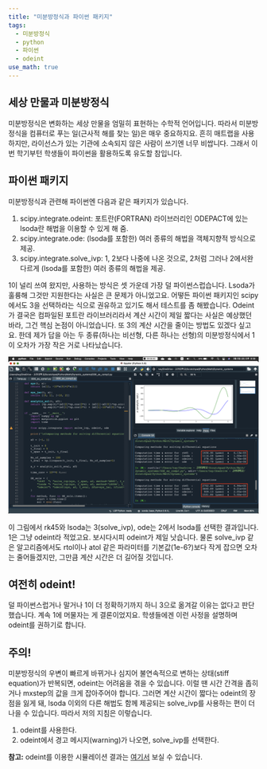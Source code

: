 ```yaml
---
title: "미분방정식과 파이썬 패키지"
tags:
  - 미분방정식
  - python
  - 파이썬
  - odeint
use_math: true
---
```


## 세상 만물과 미분방정식

미분방정식은 변화하는 세상 만물을 엄밀히 표현하는 수학적 언어입니다. 따라서 미분방정식을 컴퓨터로 푸는 일(근사적 해를 찾는 일)은 매우 중요하지요. 흔히 매트랩을 사용하지만, 라이선스가 있는 기관에 소속되지 않은 사람이 쓰기엔 너무 비쌉니다. 그래서 이번 학기부턴 학생들이 파이썬을 활용하도록 유도할 참입니다.

## 파이썬 패키지

미분방정식과 관련해 파이썬엔 다음과 같은 패키지가 있습니다.

1. scipy.integrate.odeint: 포트란(FORTRAN) 라이브러리인 ODEPACT에 있는 lsoda란 해법을 이용할 수 있게 해 줌.
2. scipy.integrate.ode: (lsoda를 포함한) 여러 종류의 해법을 객체지향적 방식으로 제공.
3. scipy.integrate.solve_ivp: 1, 2보다 나중에 나온 것으로, 2처럼 그러나 2에서완 다르게 (lsoda를 포함한) 여러 종류의 해법을 제공.

1이 널리 쓰여 왔지만, 사용하는 방식은 셋 가운데 가장 덜 파이썬스럽습니다. Lsoda가 훌륭해 그것만 지원한다는 사실은 큰 문제가 아니었고요. 어떻든 파이썬 패키지인 scipy에서도 3을 선택하라는 식으로 권유하고 있기도 해서 테스트를 좀 해봤습니다. Odeint가 결국은 컴파일된 포트란 라이브러리라서 계산 시간이 제일 짧다는 사실은 예상했던 바라, 그건 핵심 논점이 아니었습니다. 또 3의 계산 시간을 줄이는 방법도 있겠다 싶고요. 한데 제가 답을 아는 두 종류(하나는 비선형, 다른 하나는 선형)의 미분방정식에서 1이 오차가 가장 작은 거로 나타났습니다.

![](/assets/images/Ode_python.png)

이 그림에서 rk45와 lsoda는 3(solve_ivp), ode는 2에서 lsoda를 선택한 결과입니다. 1은 그냥 odeint라 적었고요. 보시다시피 odeint가 제일 낫습니다. 물론 solve_ivp 같은 알고리즘에서도 rtol이나 atol 같은 파라미터를 기본값(1e-6?)보다 작게 잡으면 오차는 줄어들겠지만, 그만큼 계산 시간은 더 길어질 것입니다.

## 여전히 odeint!

덜 파이썬스럽거나 말거나 1이 더 정확하기까지 하니 3으로 옮겨갈 이유는 없다고 판단했습니다. 계속 1에 머물자는 게 결론이었지요. 학생들에겐 이런 사정을 설명하며 odeint를 권하기로 합니다.

## 주의!

미분방정식의 우변이 빠르게 바뀌거나 심지어 불연속적으로 변하는 상태(stiff equation)가 반복되면, odeint는 어려움을 겪을 수 있습니다. 이럴 땐 시간 간격을 좁히거나 mxstep의 값을 크게 잡아주어야 합니다. 그러면 계산 시간이 짧다는 odeint의 장점을 잃게 돼, lsoda 이외의 다른 해법도 함께 제공되는 solve_ivp를 사용하는 편이 더 나을 수 있습니다. 따라서 저의 지침은 이렇습니다.

1. odeint를 사용한다.
2. odeint에서 경고 메시지(warning)가 나오면, solve_ivp를 선택한다.

**참고:** odeint를 이용한 시뮬레이션 결과는 [여기서](https://twy80-toys-home-3xaua9.streamlit.app/Differential_Eq) 보실 수 있습니다.
